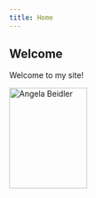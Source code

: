 ```yaml
---
title: Home
---
```


## Welcome ##

Welcome to my site!

<img src="/images/angela-beidler-11.jpg" alt="Angela Beidler" class="img-rounded" height=180 width=140>
